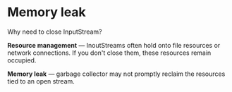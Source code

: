 # Memory leak

Why need to close InputStream?

**Resource management** — InoutStreams often hold onto file resources or network connections. If you don't close them, these resources remain occupied.

**Memory leak** — garbage collector may not promptly reclaim the resources tied to an open stream. 
